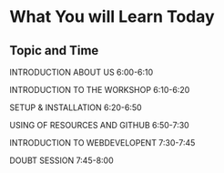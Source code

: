  # What You will Learn Today

## Topic and Time

INTRODUCTION ABOUT US	        6:00-6:10

INTRODUCTION TO THE WORKSHOP	6:10-6:20

SETUP & INSTALLATION	6:20-6:50

USING OF RESOURCES AND GITHUB	6:50-7:30

INTRODUCTION TO WEBDEVELOPENT	7:30-7:45

DOUBT SESSION	7:45-8:00
